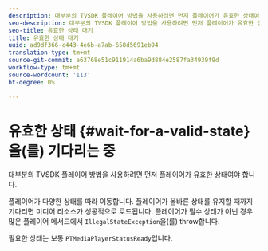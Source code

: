 ```yaml
---
description: 대부분의 TVSDK 플레이어 방법을 사용하려면 먼저 플레이어가 유효한 상태여야 합니다.
seo-description: 대부분의 TVSDK 플레이어 방법을 사용하려면 먼저 플레이어가 유효한 상태여야 합니다.
seo-title: 유효한 상태 대기
title: 유효한 상태 대기
uuid: ad9df366-c443-4e6b-a7ab-658d5691eb94
translation-type: tm+mt
source-git-commit: a63768e51c911914a6ba9d884e2587fa34939f9d
workflow-type: tm+mt
source-wordcount: '113'
ht-degree: 0%

---
```



# 유효한 상태 {#wait-for-a-valid-state}을(를) 기다리는 중

대부분의 TVSDK 플레이어 방법을 사용하려면 먼저 플레이어가 유효한 상태여야 합니다.

플레이어가 다양한 상태를 따라 이동합니다. 플레이어가 올바른 상태를 유지할 때까지 기다리면 미디어 리소스가 성공적으로 로드됩니다. 플레이어가 필수 상태가 아닌 경우 많은 플레이어 메서드에서 `IllegalStateException`을(를) throw합니다.

필요한 상태는 보통 `PTMediaPlayerStatusReady`입니다.